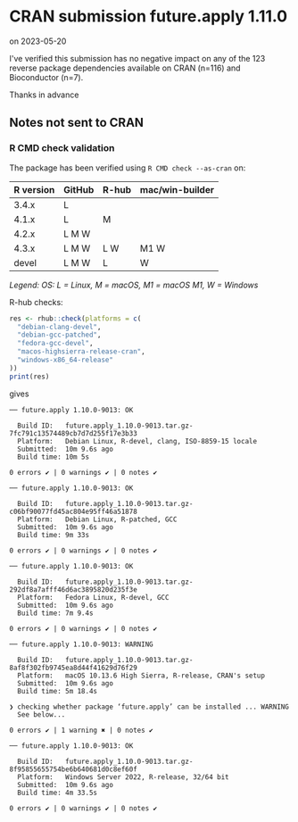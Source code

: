 # CRAN submission future.apply 1.11.0

on 2023-05-20

I've verified this submission has no negative impact on any of the 123 reverse package dependencies available on CRAN (n=116) and Bioconductor (n=7).

Thanks in advance


## Notes not sent to CRAN

### R CMD check validation

The package has been verified using `R CMD check --as-cran` on:

| R version     | GitHub | R-hub  | mac/win-builder |
| ------------- | ------ | ------ | --------------- |
| 3.4.x         | L      |        |                 |
| 4.1.x         | L      |   M    |                 |
| 4.2.x         | L M W  |        |                 |
| 4.3.x         | L M W  | L   W  | M1 W            |
| devel         | L M W  | L      |    W            |

*Legend: OS: L = Linux, M = macOS, M1 = macOS M1, W = Windows*


R-hub checks:

```r
res <- rhub::check(platforms = c(
  "debian-clang-devel", 
  "debian-gcc-patched", 
  "fedora-gcc-devel",
  "macos-highsierra-release-cran",
  "windows-x86_64-release"
))
print(res)
```

gives

```
── future.apply 1.10.0-9013: OK

  Build ID:   future.apply_1.10.0-9013.tar.gz-7fc791c13574489cb7d7d255f17e3b33
  Platform:   Debian Linux, R-devel, clang, ISO-8859-15 locale
  Submitted:  10m 9.6s ago
  Build time: 10m 5s

0 errors ✔ | 0 warnings ✔ | 0 notes ✔

── future.apply 1.10.0-9013: OK

  Build ID:   future.apply_1.10.0-9013.tar.gz-c06bf90077fd45ac804e95ff46a51878
  Platform:   Debian Linux, R-patched, GCC
  Submitted:  10m 9.6s ago
  Build time: 9m 33s

0 errors ✔ | 0 warnings ✔ | 0 notes ✔

── future.apply 1.10.0-9013: OK

  Build ID:   future.apply_1.10.0-9013.tar.gz-292df8a7afff46d6ac3895820d235f3e
  Platform:   Fedora Linux, R-devel, GCC
  Submitted:  10m 9.6s ago
  Build time: 7m 9.4s

0 errors ✔ | 0 warnings ✔ | 0 notes ✔

── future.apply 1.10.0-9013: WARNING

  Build ID:   future.apply_1.10.0-9013.tar.gz-8af8f302fb9745ea8d44f41629d76f29
  Platform:   macOS 10.13.6 High Sierra, R-release, CRAN's setup
  Submitted:  10m 9.6s ago
  Build time: 5m 18.4s

❯ checking whether package ‘future.apply’ can be installed ... WARNING
  See below...

0 errors ✔ | 1 warning ✖ | 0 notes ✔

── future.apply 1.10.0-9013: OK

  Build ID:   future.apply_1.10.0-9013.tar.gz-8f95855655754be6b640681d0c8ef60f
  Platform:   Windows Server 2022, R-release, 32/64 bit
  Submitted:  10m 9.6s ago
  Build time: 4m 33.5s

0 errors ✔ | 0 warnings ✔ | 0 notes ✔
```
